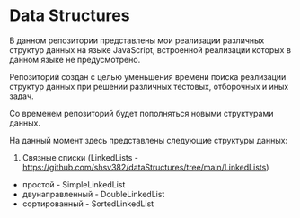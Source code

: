 # Data Structures

В данном репозитории представлены мои реализации различных структур данных на языке JavaScript, встроенной реализации которых в данном языке не предусмотрено.

Репозиторий создан с целью уменьшения времени поиска реализации структур данных при решении различных тестовых, отборочных и иных задач.

Со временем репозиторий будет пополняться новыми структурами данных.

На данный момент здесь представлены следующие структуры данных:
1. Связные списки (LinkedLists - https://github.com/shsv382/dataStructures/tree/main/LinkedLists)
  - простой - SimpleLinkedList
  - двунаправленный - DoubleLinkedList
  - сортированный - SortedLinkedList
